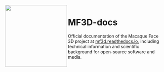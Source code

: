 

<img src="https://github.com/Phenomenal-Cat/MF3D-docs/blob/master/source/_images/Logos/MF3D_Logo_black.svg" width="200px" align="left"> 

# MF3D-docs

Official documentation of the Macaque Face 3D project at [mf3d.readthedocs.io](http://mf3d.readthedocs.io), including technical information and scientific background for open-source software and media.
